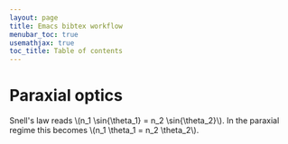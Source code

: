 ```yaml
---
layout: page
title: Emacs bibtex workflow
menubar_toc: true
usemathjax: true
toc_title: Table of contents
---
```



# Paraxial optics

Snell's law reads \\(n_1 \sin{\theta_1} = n_2 \sin{\theta_2}\\). In the paraxial
regime this becomes \\(n_1 \theta_1 = n_2 \theta_2\\).
